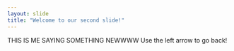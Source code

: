 ```yaml
---
layout: slide
title: "Welcome to our second slide!"
---
```

THIS IS ME SAYING SOMETHING NEWWWW
Use the left arrow to go back!
